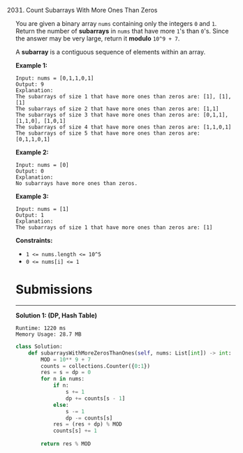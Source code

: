 2031. Count Subarrays With More Ones Than Zeros

You are given a binary array `nums` containing only the integers `0` and `1`. Return the number of **subarrays** in `nums` that have more `1`'s than `0`'s. Since the answer may be very large, return it **modulo** `10^9 + 7`.

A **subarray** is a contiguous sequence of elements within an array.

 

**Example 1:**
```
Input: nums = [0,1,1,0,1]
Output: 9
Explanation:
The subarrays of size 1 that have more ones than zeros are: [1], [1], [1]
The subarrays of size 2 that have more ones than zeros are: [1,1]
The subarrays of size 3 that have more ones than zeros are: [0,1,1], [1,1,0], [1,0,1]
The subarrays of size 4 that have more ones than zeros are: [1,1,0,1]
The subarrays of size 5 that have more ones than zeros are: [0,1,1,0,1]
```

**Example 2:**
```
Input: nums = [0]
Output: 0
Explanation:
No subarrays have more ones than zeros.
```

**Example 3:**
```
Input: nums = [1]
Output: 1
Explanation:
The subarrays of size 1 that have more ones than zeros are: [1]
```

**Constraints:**

* `1 <= nums.length <= 10^5`
* `0 <= nums[i] <= 1`

# Submissions
---
**Solution 1: (DP, Hash Table)**
```
Runtime: 1220 ms
Memory Usage: 28.7 MB
```
```python
class Solution:
    def subarraysWithMoreZerosThanOnes(self, nums: List[int]) -> int:
        MOD = 10** 9 + 7
        counts = collections.Counter({0:1})
        res = s = dp = 0
        for n in nums:
            if n:
                s += 1
                dp += counts[s - 1]
            else:
                s -= 1
                dp -= counts[s]
            res = (res + dp) % MOD
            counts[s] += 1
        
        return res % MOD
```
